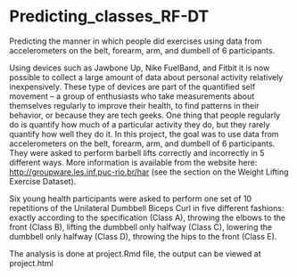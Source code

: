 # Predicting_classes_RF-DT
Predicting the manner in which people did exercises using data from accelerometers on the belt, forearm, arm, 
and dumbell of 6 participants.


Using devices such as Jawbone Up, Nike FuelBand, and Fitbit it is now possible to collect a large amount of 
data about personal activity relatively inexpensively. These type of devices are part of the quantified self 
movement – a group of enthusiasts who take measurements about themselves regularly to improve their health, 
to find patterns in their behavior, or because they are tech geeks. One thing that people regularly do is 
quantify how much of a particular activity they do, but they rarely quantify how well they do it. In this 
project, the goal was to use data from accelerometers on the belt, forearm, arm, and dumbell of 6 participants.
They were asked to perform barbell lifts correctly and incorrectly in 5 different ways. 
More information is available from the website here: 
http://groupware.les.inf.puc-rio.br/har (see the section on the Weight Lifting Exercise Dataset).


Six young health participants were asked to perform one set of 10 repetitions of the Unilateral
Dumbbell Biceps Curl in five different fashions: 
exactly according to the specification (Class A), 
throwing the elbows to the front (Class B), 
lifting the dumbbell only halfway (Class C), 
lowering the dumbbell only halfway (Class D),
throwing the hips to the front (Class E).

The analysis is done at project.Rmd file, the output can be viewed at project.html


